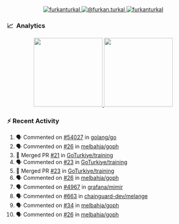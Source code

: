 <p align="center">
  <a href="https://linkedin.com/in/furkanturkal" target="blank">
    <img src="https://img.shields.io/badge/linkedin-%230077B5.svg?&style=for-the-badge&logo=linkedin&logoColor=white" alt="furkanturkal" />
  </a>
  <a href="https://medium.com/@furkan.turkal" target="blank">
    <img src="https://img.shields.io/badge/medium-%2312100E.svg?&style=for-the-badge&logo=medium&logoColor=white" alt="@furkan.turkal" />
  </a>
  <a href="https://twitter.com/furkanturkaI" target="blank">
    <img src="https://img.shields.io/badge/Twitter-1DA1F2?style=for-the-badge&logo=twitter&logoColor=white" alt="furkanturkaI" />
  </a>
</p>

### 📈 &nbsp;Analytics

<p align="center">
  <a href="https://coderstats.net/github/#Dentrax">
    <img height="180em" src="https://github-readme-stats-eight-theta.vercel.app/api?username=Dentrax&show_icons=true&theme=algolia&include_all_commits=true&count_private=true&line_height=26"/>
    <img height="180em" src="https://github-readme-stats-eight-theta.vercel.app/api/top-langs/?username=Dentrax&layout=compact&langs_count=8&theme=algolia&line_height=26"/>
  </a>
</p>

### :zap: Recent Activity

<!--START_SECTION:activity-->
1. 🗣 Commented on [#54027](https://github.com/golang/go/issues/54027#issuecomment-1725870821) in [golang/go](https://github.com/golang/go)
2. 🗣 Commented on [#26](https://github.com/melbahja/goph/issues/26#issuecomment-1725825138) in [melbahja/goph](https://github.com/melbahja/goph)
3. 🎉 Merged PR [#21](https://github.com/GoTurkiye/training/pull/21) in [GoTurkiye/training](https://github.com/GoTurkiye/training)
4. 🗣 Commented on [#23](https://github.com/GoTurkiye/training/pull/23#issuecomment-1725783188) in [GoTurkiye/training](https://github.com/GoTurkiye/training)
5. 🎉 Merged PR [#23](https://github.com/GoTurkiye/training/pull/23) in [GoTurkiye/training](https://github.com/GoTurkiye/training)
6. 🗣 Commented on [#26](https://github.com/melbahja/goph/issues/26#issuecomment-1725520513) in [melbahja/goph](https://github.com/melbahja/goph)
7. 🗣 Commented on [#4967](https://github.com/grafana/mimir/pull/4967#issuecomment-1724258315) in [grafana/mimir](https://github.com/grafana/mimir)
8. 🗣 Commented on [#663](https://github.com/chainguard-dev/melange/pull/663#issuecomment-1724132405) in [chainguard-dev/melange](https://github.com/chainguard-dev/melange)
9. 🗣 Commented on [#34](https://github.com/melbahja/goph/pull/34#issuecomment-1724067153) in [melbahja/goph](https://github.com/melbahja/goph)
10. 🗣 Commented on [#26](https://github.com/melbahja/goph/issues/26#issuecomment-1724060574) in [melbahja/goph](https://github.com/melbahja/goph)
<!--END_SECTION:activity-->
